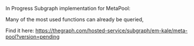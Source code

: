 
In Progress Subgraph implementation for MetaPool:

Many of the most used functions can already be queried, 

Find it here: https://thegraph.com/hosted-service/subgraph/em-kale/meta-pool?version=pending
